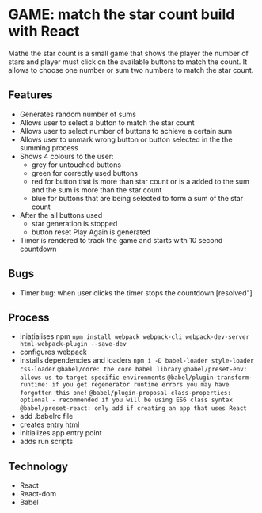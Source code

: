 # GAME: match the star count build with React
Mathe the star count is a small game that shows the player the number of stars and player must click on the available buttons to match the count. It allows to choose one number or sum two numbers to match the star count. 

## Features 
+ Generates random number of sums
+ Allows user to select a button to match the star count
+ Allows user to select number of buttons to achieve a certain sum
+ Allows user to unmark wrong button or button selected in the the summing process
+ Shows 4 colours to the user: 
    + grey for untouched buttons
    + green for correctly used buttons
    + red for button that is more than star count or is a added to the sum and the sum is more than the star count
    + blue for buttons that are being selected to form a sum of the star count
+ After the all buttons used 
    + star generation is stopped
    + button reset Play Again is generated
+ Timer is rendered to track the game and starts with 10 second countdown

## Bugs 
+ Timer bug: when user clicks the timer stops the countdown [resolved"]

## Process
+ iniatialises npm
```npm install webpack webpack-cli webpack-dev-server html-webpack-plugin --save-dev```
+ configures webpack
+ installs dependencies and loaders
```npm i -D babel-loader style-loader css-loader```
```@babel/core: the core babel library```
```@babel/preset-env: allows us to target specific environments```
```@babel/plugin-transform-runtime: if you get regenerator runtime errors you may have forgotten this one!```
```@babel/plugin-proposal-class-properties: optional - recommended if you will be using ES6 class syntax```
```@babel/preset-react: only add if creating an app that uses React```
+ add .babelrc file
+ creates entry html
+ initializes app entry point
+ adds run scripts

## Technology
 + React
 + React-dom 
 + Babel
 
